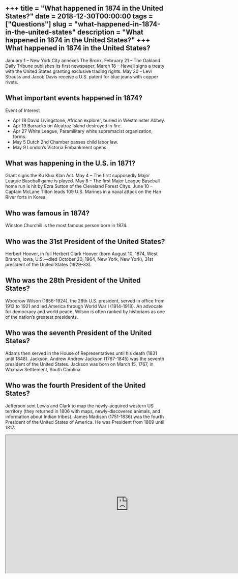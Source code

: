 +++
title = "What happened in 1874 in the United States?"
date = 2018-12-30T00:00:00
tags = ["Questions"]
slug = "what-happened-in-1874-in-the-united-states"
description = "What happened in 1874 in the United States?"
+++
What happened in 1874 in the United States?
-------------------------------------------

January 1 – New York City annexes The Bronx. February 21 – The Oakland Daily Tribune publishes its first newspaper. March 18 – Hawaii signs a treaty with the United States granting exclusive trading rights. May 20 – Levi Strauss and Jacob Davis receive a U.S. patent for blue jeans with copper rivets.

What important events happened in 1874?
---------------------------------------

Event of Interest

- Apr 18 David Livingstone, African explorer, buried in Westminster Abbey.
- Apr 19 Barracks on Alcatraz Island destroyed in fire.
- Apr 27 White League, Paramilitary white supremacist organization, forms.
- May 5 Dutch 2nd Chamber passes child labor law.
- May 9 London’s Victoria Embankment opens.

What was happening in the U.S. in 1871?
---------------------------------------

Grant signs the Ku Klux Klan Act. May 4 – The first supposedly Major League Baseball game is played. May 8 – The first Major League Baseball home run is hit by Ezra Sutton of the Cleveland Forest Citys. June 10 – Captain McLane Tilton leads 109 U.S. Marines in a naval attack on the Han River forts in Korea.

Who was famous in 1874?
-----------------------

Winston Churchill is the most famous person born in 1874.

Who was the 31st President of the United States?
------------------------------------------------

Herbert Hoover, in full Herbert Clark Hoover (born August 10, 1874, West Branch, Iowa, U.S.—died October 20, 1964, New York, New York), 31st president of the United States (1929–33).

Who was the 28th President of the United States?
------------------------------------------------

Woodrow Wilson (1856-1924), the 28th U.S. president, served in office from 1913 to 1921 and led America through World War I (1914-1918). An advocate for democracy and world peace, Wilson is often ranked by historians as one of the nation’s greatest presidents.

Who was the seventh President of the United States?
---------------------------------------------------

Adams then served in the House of Representatives until his death (1831 until 1848). Jackson, Andrew Andrew Jackson (1767-1845) was the seventh president of the United States. Jackson was born on March 15, 1767, in Waxhaw Settlement, South Carolina.

Who was the fourth President of the United States?
--------------------------------------------------

Jefferson sent Lewis and Clark to map the newly-acquired western US territory (they returned in 1806 with maps, newly-discovered animals, and information about Indian tribes). James Madison (1751-1836) was the fourth President of the United States of America. He was President from 1809 until 1817.

<iframe allow="accelerometer; autoplay; clipboard-write; encrypted-media; gyroscope; picture-in-picture" allowfullscreen="" class="__youtube_prefs__  epyt-is-override  no-lazyload" data-no-lazy="1" data-origheight="433" data-origwidth="770" data-skipgform_ajax_framebjll="" height="433" id="_ytid_81143" loading="lazy" src="https://www.youtube.com/embed/VC-yTYyE2w0?enablejsapi=1&autoplay=0&cc_load_policy=0&cc_lang_pref=&iv_load_policy=1&loop=0&modestbranding=0&rel=1&fs=1&playsinline=0&autohide=2&theme=dark&color=red&controls=1&" title="YouTube player" width="770"></iframe>